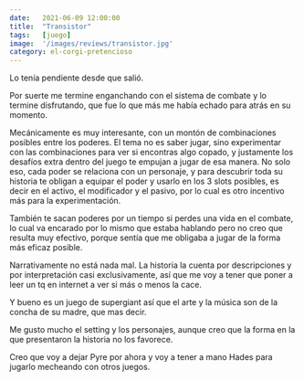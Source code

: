 ```yaml
---
date:   2021-06-09 12:00:00
title:  "Transistor"
tags:   [juego]
image:  '/images/reviews/transistor.jpg'
category: el-corgi-pretencioso
---
```

Lo tenía pendiente desde que salió.

Por suerte me termine enganchando con el sistema de combate y lo termine disfrutando, que fue lo que más me había echado para atrás en su momento.

Mecánicamente es muy interesante, con un montón de combinaciones posibles entre los poderes. El tema no es saber jugar, sino experimentar con las combinaciones para ver si encontras algo copado, y justamente los desafíos extra dentro del juego te empujan a jugar de esa manera. No solo eso, cada poder se relaciona con un personaje, y para descubrir toda su historia te obligan a equipar el poder y usarlo en los 3 slots posibles, es decir en el activo, el modificador y el pasivo, por lo cual es otro incentivo más para la experimentación.

También te sacan poderes por un tiempo si perdes una vida en el combate, lo cual va encarado por lo mismo que estaba hablando pero no creo que resulta muy efectivo, porque sentía que me obligaba a jugar de la forma más eficaz posible.

Narrativamente no está nada mal. La historia la cuenta por descripciones y por interpretación casi exclusivamente, así que me voy a tener que poner a leer un tq en internet a ver si más o menos la cace.

Y bueno es un juego de supergiant así que el arte y la música son de la concha de su madre, que mas decir.

Me gusto mucho el setting y los personajes, aunque creo que la forma en la que presentaron la historia no los favorece.

Creo que voy a dejar Pyre por ahora y voy a tener a mano Hades para jugarlo mecheando con otros juegos.